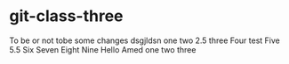 # git-class-three

To be or not tobe
some changes
dsgjldsn
one
two
2.5
three
Four
test
Five
5.5
Six
 Seven 
Eight 
Nine 
Hello
Amed
one 
two three 
